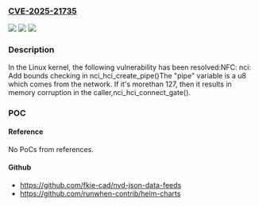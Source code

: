 ### [CVE-2025-21735](https://cve.mitre.org/cgi-bin/cvename.cgi?name=CVE-2025-21735)
![](https://img.shields.io/static/v1?label=Product&message=Linux&color=blue)
![](https://img.shields.io/static/v1?label=Version&message=a1b0b9415817c14d207921582f269d03f848b69f%3C%20bd249109d266f1d52548c46634a15b71656e0d44%20&color=brighgreen)
![](https://img.shields.io/static/v1?label=Vulnerability&message=n%2Fa&color=brighgreen)

### Description

In the Linux kernel, the following vulnerability has been resolved:NFC: nci: Add bounds checking in nci_hci_create_pipe()The "pipe" variable is a u8 which comes from the network.  If it's morethan 127, then it results in memory corruption in the caller,nci_hci_connect_gate().

### POC

#### Reference
No PoCs from references.

#### Github
- https://github.com/fkie-cad/nvd-json-data-feeds
- https://github.com/runwhen-contrib/helm-charts


